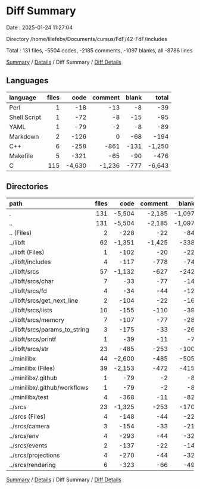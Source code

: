 # Diff Summary

Date : 2025-01-24 11:27:04

Directory /home/lilefebv/Documents/cursus/FdF/42-FdF/includes

Total : 131 files,  -5504 codes, -2185 comments, -1097 blanks, all -8786 lines

[Summary](results.md) / [Details](details.md) / Diff Summary / [Diff Details](diff-details.md)

## Languages
| language | files | code | comment | blank | total |
| :--- | ---: | ---: | ---: | ---: | ---: |
| Perl | 1 | -18 | -13 | -8 | -39 |
| Shell Script | 1 | -72 | -8 | -15 | -95 |
| YAML | 1 | -79 | -2 | -8 | -89 |
| Markdown | 2 | -126 | 0 | -68 | -194 |
| C++ | 6 | -258 | -861 | -131 | -1,250 |
| Makefile | 5 | -321 | -65 | -90 | -476 |
| C | 115 | -4,630 | -1,236 | -777 | -6,643 |

## Directories
| path | files | code | comment | blank | total |
| :--- | ---: | ---: | ---: | ---: | ---: |
| . | 131 | -5,504 | -2,185 | -1,097 | -8,786 |
| .. | 131 | -5,504 | -2,185 | -1,097 | -8,786 |
| .. (Files) | 2 | -228 | -22 | -84 | -334 |
| ../libft | 62 | -1,351 | -1,425 | -338 | -3,114 |
| ../libft (Files) | 1 | -102 | -20 | -22 | -144 |
| ../libft/includes | 4 | -117 | -778 | -74 | -969 |
| ../libft/srcs | 57 | -1,132 | -627 | -242 | -2,001 |
| ../libft/srcs/char | 7 | -33 | -77 | -14 | -124 |
| ../libft/srcs/fd | 4 | -34 | -44 | -12 | -90 |
| ../libft/srcs/get_next_line | 2 | -104 | -22 | -16 | -142 |
| ../libft/srcs/lists | 10 | -155 | -110 | -39 | -304 |
| ../libft/srcs/memory | 7 | -107 | -77 | -28 | -212 |
| ../libft/srcs/params_to_string | 3 | -175 | -33 | -26 | -234 |
| ../libft/srcs/printf | 1 | -39 | -11 | -7 | -57 |
| ../libft/srcs/str | 23 | -485 | -253 | -100 | -838 |
| ../minilibx | 44 | -2,600 | -485 | -505 | -3,590 |
| ../minilibx (Files) | 39 | -2,153 | -472 | -415 | -3,040 |
| ../minilibx/.github | 1 | -79 | -2 | -8 | -89 |
| ../minilibx/.github/workflows | 1 | -79 | -2 | -8 | -89 |
| ../minilibx/test | 4 | -368 | -11 | -82 | -461 |
| ../srcs | 23 | -1,325 | -253 | -170 | -1,748 |
| ../srcs (Files) | 4 | -148 | -44 | -22 | -214 |
| ../srcs/camera | 3 | -154 | -33 | -21 | -208 |
| ../srcs/env | 4 | -293 | -44 | -32 | -369 |
| ../srcs/events | 2 | -137 | -22 | -14 | -173 |
| ../srcs/projections | 4 | -270 | -44 | -32 | -346 |
| ../srcs/rendering | 6 | -323 | -66 | -49 | -438 |

[Summary](results.md) / [Details](details.md) / Diff Summary / [Diff Details](diff-details.md)
